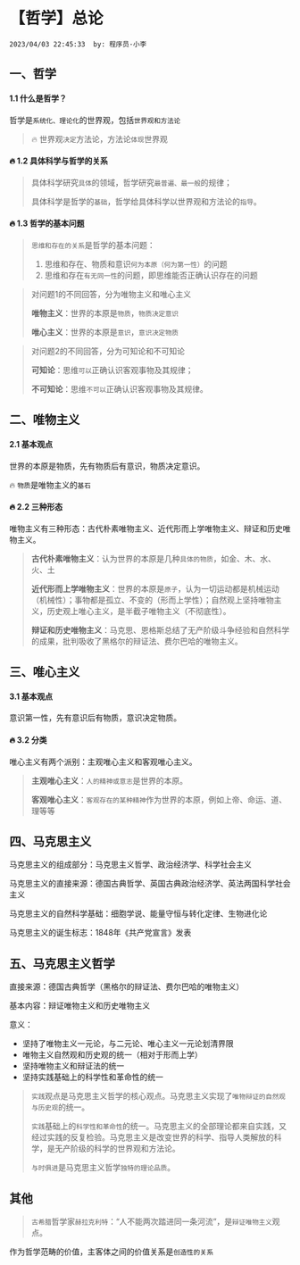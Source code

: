 # 【哲学】总论

`2023/04/03 22:45:33  by: 程序员·小李`

## 一、哲学

#### 1.1 什么是哲学？

哲学是`系统化、理论化`的世界观，包括`世界观和方法论`

> 🔥 世界观`决定`方法论，方法论`体现`世界观


#### 🔥 1.2 具体科学与哲学的关系

> 具体科学研究`具体`的领域，哲学研究`最普遍、最一般`的规律；
> 
> 具体科学是哲学的`基础`，哲学给具体科学以世界观和方法论的`指导`。


####  🔥 1.3 哲学的基本问题

> `思维和存在的关系`是哲学的基本问题：
>
> 1. 思维和存在、物质和意识`何为本原（何为第一性）`的问题
> 2. 思维和存在`有无同一性`的问题，即思维能否正确认识存在的问题

> 对问题1的不同回答，分为唯物主义和唯心主义
> 
> **唯物主义**：世界的本原是`物质`，`物质决定意识`
>
> **唯心主义**：世界的本原是`意识`，`意识决定物质`

> 对问题2的不同回答，分为可知论和不可知论
> 
> **可知论**：思维`可以`正确认识客观事物及其规律；
>
> **不可知论**：思维`不可以`正确认识客观事物及其规律。


## 二、唯物主义

#### 2.1 基本观点

世界的本原是物质，先有物质后有意识，物质决定意识。

 🔥 `物质`是唯物主义的`基石`


#### 🔥 2.2 三种形态

唯物主义有三种形态：古代朴素唯物主义、近代形而上学唯物主义、辩证和历史唯物主义。

> **古代朴素唯物主义**：认为世界的本原是几种`具体的物质`，如金、木、水、火、土
>
> **近代形而上学唯物主义**：世界的本原是`原子`，认为一切运动都是机械运动（机械性）；事物都是孤立、不变的（形而上学性）；自然观上坚持唯物主义，历史观上唯心主义，是半截子唯物主义（不彻底性）。
>
> **辩证和历史唯物主义**：马克思、恩格斯总结了无产阶级斗争经验和自然科学的成果，批判吸收了黑格尔的辩证法、费尔巴哈的唯物主义。



## 三、唯心主义

#### 3.1 基本观点

意识第一性，先有意识后有物质，意识决定物质。


#### 🔥 3.2 分类

唯心主义有两个派别：主观唯心主义和客观唯心主义。

> **主观唯心主义**：`人的精神或意志`是世界的本原。
>
> **客观唯心主义**：`客观存在的某种精神`作为世界的本原，例如上帝、命运、道、理等等


## 四、马克思主义

马克思主义的组成部分：马克思主义哲学、政治经济学、科学社会主义

马克思主义的直接来源：德国古典哲学、英国古典政治经济学、英法两国科学社会主义

马克思主义的自然科学基础：细胞学说、能量守恒与转化定律、生物进化论

马克思主义的诞生标志：1848年《共产党宣言》发表


## 五、马克思主义哲学

直接来源：德国古典哲学（黑格尔的辩证法、费尔巴哈的唯物主义）

基本内容：辩证唯物主义和历史唯物主义

意义：
* 坚持了唯物主义一元论，与二元论、唯心主义一元论划清界限
* 唯物主义自然观和历史观的统一（相对于形而上学）
* 坚持唯物主义和辩证法的统一
* 坚持实践基础上的科学性和革命性的统一

>`实践`观点是马克思主义哲学的核心观点。马克思主义实现了`唯物辩证的自然观与历史观`的统一。
>
> `实践`基础上的`科学性和革命性`的统一。马克思主义的全部理论都来自实践，又经过实践的反复检验。马克思主义是改变世界的科学、指导人类解放的科学，是无产阶级的科学的世界观和方法论。
>
>`与时俱进`是马克思主义哲学`独特的理论品质`。

## 其他

> `古希腊`哲学家`赫拉克利特`：“人不能两次踏进同一条河流”，是`辩证唯物主义`观点。

作为哲学范畴的价值，主客体之间的价值关系是`创造性的关系`